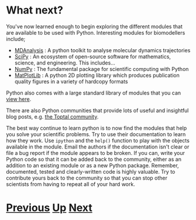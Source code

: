 # What next?

You've now learned enough to begin exploring the different modules that are available to be used with Python. Interesting modules for biomodellers include;

* [MDAnalysis](http://mdanalysis.org) : A python toolkit to analyse molecular dynamics trajectories
* [SciPy](http://www.scipy.org) : An ecosystem of open-source software for mathematics, science, and engineering. This includes...
* [NumPy](http://www.numpy.org) : The fundamental package for scientific computing with Python
* [MatPlotLib](http://matplotlib.org) : A python 2D plotting library which produces publication quality figures in a variety of hardcopy formats

Python also comes with a large standard library of modules that you can [view here](https://docs.python.org/2/library/).

There are also Python communities that provide lots of useful and insightful blog posts, e.g. [the Toptal community](https://www.toptal.com/blog/tags/python).

The best way continue to learn python is to now find the modules that help you solve your scientific problems. Try to use their documentation to learn how they work. Use `ipython` and the `help()` function to play with the objects available in the module. Email the authors if the documentation isn't clear or file a bug report if the module appears to be broken. If you can, write your Python code so that it can be added back to the community, either as an addition to an existing module or as a new Python package. Remember, documented, tested and clearly-written code is highly valuable. Try to contribute yours back to the community so that you can stop other scientists from having to repeat all of your hard work.

# [Previous](regexp.md) [Up](README.md) [Next](../README.md)
